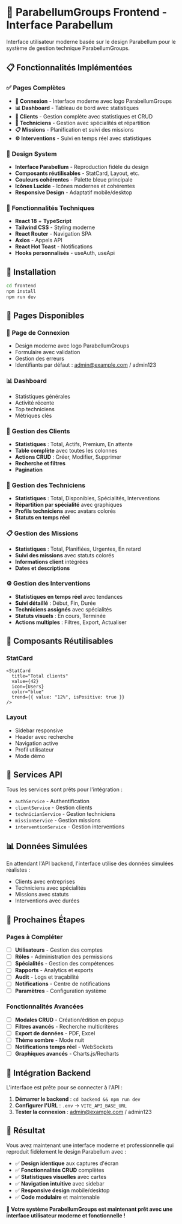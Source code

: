 # 🚀 ParabellumGroups Frontend - Interface Parabellum

Interface utilisateur moderne basée sur le design Parabellum pour le système de gestion technique ParabellumGroups.

## 📋 Fonctionnalités Implémentées

### ✅ **Pages Complètes**
- **🔐 Connexion** - Interface moderne avec logo ParabellumGroups
- **📊 Dashboard** - Tableau de bord avec statistiques
- **👥 Clients** - Gestion complète avec statistiques et CRUD
- **🔧 Techniciens** - Gestion avec spécialités et répartition
- **📋 Missions** - Planification et suivi des missions
- **⚙️ Interventions** - Suivi en temps réel avec statistiques

### 🎨 **Design System**
- **Interface Parabellum** - Reproduction fidèle du design
- **Composants réutilisables** - StatCard, Layout, etc.
- **Couleurs cohérentes** - Palette bleue principale
- **Icônes Lucide** - Icônes modernes et cohérentes
- **Responsive Design** - Adaptatif mobile/desktop

### 🔧 **Fonctionnalités Techniques**
- **React 18** + **TypeScript**
- **Tailwind CSS** - Styling moderne
- **React Router** - Navigation SPA
- **Axios** - Appels API
- **React Hot Toast** - Notifications
- **Hooks personnalisés** - useAuth, useApi

## 🚀 Installation

```bash
cd frontend
npm install
npm run dev
```

## 📱 Pages Disponibles

### 🔐 **Page de Connexion**
- Design moderne avec logo ParabellumGroups
- Formulaire avec validation
- Gestion des erreurs
- Identifiants par défaut : admin@example.com / admin123

### 📊 **Dashboard**
- Statistiques générales
- Activité récente
- Top techniciens
- Métriques clés

### 👥 **Gestion des Clients**
- **Statistiques** : Total, Actifs, Premium, En attente
- **Table complète** avec toutes les colonnes
- **Actions CRUD** : Créer, Modifier, Supprimer
- **Recherche et filtres**
- **Pagination**

### 🔧 **Gestion des Techniciens**
- **Statistiques** : Total, Disponibles, Spécialités, Interventions
- **Répartition par spécialité** avec graphiques
- **Profils techniciens** avec avatars colorés
- **Statuts en temps réel**

### 📋 **Gestion des Missions**
- **Statistiques** : Total, Planifiées, Urgentes, En retard
- **Suivi des missions** avec statuts colorés
- **Informations client** intégrées
- **Dates et descriptions**

### ⚙️ **Gestion des Interventions**
- **Statistiques en temps réel** avec tendances
- **Suivi détaillé** : Début, Fin, Durée
- **Techniciens assignés** avec spécialités
- **Statuts visuels** : En cours, Terminée
- **Actions multiples** : Filtres, Export, Actualiser

## 🎨 **Composants Réutilisables**

### **StatCard**
```tsx
<StatCard
  title="Total clients"
  value={42}
  icon={Users}
  color="blue"
  trend={{ value: "12%", isPositive: true }}
/>
```

### **Layout**
- Sidebar responsive
- Header avec recherche
- Navigation active
- Profil utilisateur
- Mode démo

## 🔧 **Services API**

Tous les services sont prêts pour l'intégration :
- `authService` - Authentification
- `clientService` - Gestion clients
- `technicianService` - Gestion techniciens
- `missionService` - Gestion missions
- `interventionService` - Gestion interventions

## 📊 **Données Simulées**

En attendant l'API backend, l'interface utilise des données simulées réalistes :
- Clients avec entreprises
- Techniciens avec spécialités
- Missions avec statuts
- Interventions avec durées

## 🎯 **Prochaines Étapes**

### Pages à Compléter
- [ ] **Utilisateurs** - Gestion des comptes
- [ ] **Rôles** - Administration des permissions
- [ ] **Spécialités** - Gestion des compétences
- [ ] **Rapports** - Analytics et exports
- [ ] **Audit** - Logs et traçabilité
- [ ] **Notifications** - Centre de notifications
- [ ] **Paramètres** - Configuration système

### Fonctionnalités Avancées
- [ ] **Modales CRUD** - Création/édition en popup
- [ ] **Filtres avancés** - Recherche multicritères
- [ ] **Export de données** - PDF, Excel
- [ ] **Thème sombre** - Mode nuit
- [ ] **Notifications temps réel** - WebSockets
- [ ] **Graphiques avancés** - Charts.js/Recharts

## 🔗 **Intégration Backend**

L'interface est prête pour se connecter à l'API :

1. **Démarrer le backend** : `cd backend && npm run dev`
2. **Configurer l'URL** : `.env` → `VITE_API_BASE_URL`
3. **Tester la connexion** : admin@example.com / admin123

## 🎉 **Résultat**

Vous avez maintenant une interface moderne et professionnelle qui reproduit fidèlement le design Parabellum avec :

- ✅ **Design identique** aux captures d'écran
- ✅ **Fonctionnalités CRUD** complètes
- ✅ **Statistiques visuelles** avec cartes
- ✅ **Navigation intuitive** avec sidebar
- ✅ **Responsive design** mobile/desktop
- ✅ **Code modulaire** et maintenable

**🚀 Votre système ParabellumGroups est maintenant prêt avec une interface utilisateur moderne et fonctionnelle !**